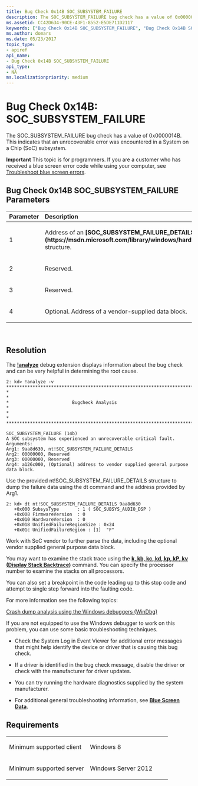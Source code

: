 ```yaml
---
title: Bug Check 0x14B SOC_SUBSYSTEM_FAILURE
description: The SOC_SUBSYSTEM_FAILURE bug check has a value of 0x0000014B. This indicates that an unrecoverable error was encountered in a System on a Chip (SoC) subsystem.
ms.assetid: CC42D634-90CE-43F1-8552-E5DE711D2117
keywords: ["Bug Check 0x14B SOC_SUBSYSTEM_FAILURE", "Bug Check 0x14B SOC_SUBSYSTEM_FAILURE"]
ms.author: domars
ms.date: 05/23/2017
topic_type:
- apiref
api_name:
- Bug Check 0x14B SOC_SUBSYSTEM_FAILURE
api_type:
- NA
ms.localizationpriority: medium
---
```


# Bug Check 0x14B: SOC\_SUBSYSTEM\_FAILURE


The SOC\_SUBSYSTEM\_FAILURE bug check has a value of 0x0000014B. This indicates that an unrecoverable error was encountered in a System on a Chip (SoC) subsystem.

**Important** This topic is for programmers. If you are a customer who has received a blue screen error code while using your computer, see [Troubleshoot blue screen errors](http://windows.microsoft.com/windows-10/troubleshoot-blue-screen-errors).

## Bug Check 0x14B SOC\_SUBSYSTEM\_FAILURE Parameters


<table>
<colgroup>
<col width="50%" />
<col width="50%" />
</colgroup>
<thead>
<tr class="header">
<th align="left">Parameter</th>
<th align="left">Description</th>
</tr>
</thead>
<tbody>
<tr class="odd">
<td align="left"><p>1</p></td>
<td align="left"><p>Address of an <strong>[SOC_SUBSYSTEM_FAILURE_DETAILS](https://msdn.microsoft.com/library/windows/hardware/dn376404)</strong> structure.</p></td>
</tr>
<tr class="even">
<td align="left"><p>2</p></td>
<td align="left"><p>Reserved.</p></td>
</tr>
<tr class="odd">
<td align="left"><p>3</p></td>
<td align="left"><p>Reserved.</p></td>
</tr>
<tr class="even">
<td align="left"><p>4</p></td>
<td align="left"><p>Optional. Address of a vendor-supplied data block.</p></td>
</tr>
</tbody>
</table>

 

Resolution
----------

The [**!analyze**](-analyze.md) debug extension displays information about the bug check and can be very helpful in determining the root cause.

```
2: kd> !analyze -v
*******************************************************************************
*                                                                             *
*                        Bugcheck Analysis                                    *
*                                                                             *
*******************************************************************************

SOC_SUBSYSTEM_FAILURE (14b)
A SOC subsystem has experienced an unrecoverable critical fault.
Arguments:
Arg1: 9aa8d630, nt!SOC_SUBSYSTEM_FAILURE_DETAILS
Arg2: 00000000, Reserved
Arg3: 00000000, Reserved
Arg4: a126c000, (Optional) address to vendor supplied general purpose data block.
```

Use the provided nt!SOC\_SUBSYSTEM\_FAILURE\_DETAILS structure to dump the failure data using the dt command and the address provided by Arg1.

```
2: kd> dt nt!SOC_SUBSYSTEM_FAILURE_DETAILS 9aa8d630
   +0x000 SubsysType       : 1 ( SOC_SUBSYS_AUDIO_DSP )
   +0x008 FirmwareVersion  : 0
   +0x010 HardwareVersion  : 0
   +0x018 UnifiedFailureRegionSize : 0x24
   +0x01c UnifiedFailureRegion : [1]  "F"
```

Work with SoC vendor to further parse the data, including the optional vendor supplied general purpose data block.

You may want to examine the stack trace using the [**k, kb, kc, kd, kp, kP, kv (Display Stack Backtrace)**](k--kb--kc--kd--kp--kp--kv--display-stack-backtrace-.md) command. You can specify the processor number to examine the stacks on all processors.

You can also set a breakpoint in the code leading up to this stop code and attempt to single step forward into the faulting code.

For more information see the following topics:

[Crash dump analysis using the Windows debuggers (WinDbg)](crash-dump-files.md)

If you are not equipped to use the Windows debugger to work on this problem, you can use some basic troubleshooting techniques.

-   Check the System Log in Event Viewer for additional error messages that might help identify the device or driver that is causing this bug check.

-   If a driver is identified in the bug check message, disable the driver or check with the manufacturer for driver updates.

-   You can try running the hardware diagnostics supplied by the system manufacturer.

-   For additional general troubleshooting information, see [**Blue Screen Data**](blue-screen-data.md).

Requirements
------------

<table>
<colgroup>
<col width="50%" />
<col width="50%" />
</colgroup>
<tbody>
<tr class="odd">
<td align="left"><p>Minimum supported client</p></td>
<td align="left"><p>Windows 8</p></td>
</tr>
<tr class="even">
<td align="left"><p>Minimum supported server</p></td>
<td align="left"><p>Windows Server 2012</p></td>
</tr>
</tbody>
</table>

 

 




